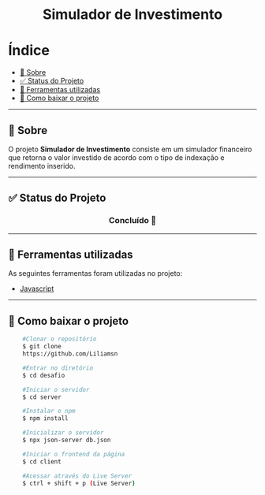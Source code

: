 <h1 align="center">Simulador de Investimento</h1>


# Índice

  - [📝️ Sobre](#️-sobre)
  - [✅️ Status do Projeto](#️-status-do-projeto)
  - [🔧️ Ferramentas utilizadas](#️-ferramentas-utilizadas)
  - [📕️ Como baixar o projeto](#️-como-baixar-o-projeto)

---

## 📝️ Sobre

O projeto **Simulador de Investimento** consiste em um simulador financeiro que retorna o valor investido de acordo com o tipo de indexação e rendimento inserido.

---
## ✅️ Status do Projeto

<h3 align="center">Concluído 🚀️</h3>

---
## 🔧️ Ferramentas utilizadas

As seguintes ferramentas foram utilizadas no projeto:

- [Javascript](https://developer.mozilla.org/pt-BR/docs/Web/JavaScript)

---

## 📕️ Como baixar o projeto

```bash
    #Clonar o repositório
    $ git clone 
    https://github.com/Liliamsn

    #Entrar no diretório
    $ cd desafio

    #Iniciar o servidor
    $ cd server

    #Instalar o npm 
    $ npm install

    #Inicializar o servidor
    $ npx json-server db.json

    #Iniciar o frontend da página
    $ cd client

    #Acessar através do Live Server
    $ ctrl + shift + p (Live Server)
```

